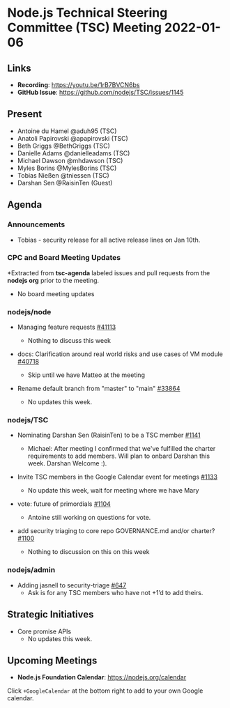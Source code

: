# Node.js Technical Steering Committee (TSC) Meeting 2022-01-06

## Links

* **Recording**:  <https://youtu.be/1rB7BVCN6bs>
* **GitHub Issue**: <https://github.com/nodejs/TSC/issues/1145>

## Present

* Antoine du Hamel @aduh95 (TSC)
* Anatoli Papirovski @apapirovski (TSC)
* Beth Griggs @BethGriggs (TSC)
* Danielle Adams @danielleadams (TSC)
* Michael Dawson @mhdawson (TSC)
* Myles Borins @MylesBorins (TSC)
* Tobias Nießen @tniessen (TSC)
* Darshan Sen @RaisinTen (Guest)

## Agenda

### Announcements

* Tobias - security release for all active release lines on Jan 10th.

### CPC and Board Meeting Updates

*Extracted from **tsc-agenda** labeled issues and pull requests from the **nodejs org** prior to the meeting.

* No board meeting updates

### nodejs/node

* Managing feature requests [#41113](https://github.com/nodejs/node/issues/41113)
  * Nothing to discuss this week

* docs: Clarification around real world risks and use cases of VM module [#40718](https://github.com/nodejs/node/issues/40718)
  * Skip until we have Matteo at the meeting
  
* Rename default branch from "master" to "main" [#33864](https://github.com/nodejs/node/issues/33864)
  * No updates this week.

### nodejs/TSC

* Nominating Darshan Sen (RaisinTen) to be a TSC member [#1141](https://github.com/nodejs/TSC/issues/1141)
  * Michael: After meeting I confirmed that we've fulfilled the charter requirements to add members. Will
    plan to onbard Darshan this week. Darshan Welcome :).

* Invite TSC members in the Google Calendar event for meetings [#1133](https://github.com/nodejs/TSC/issues/1133)
  * No update this week, wait for meeting where we have Mary

* vote: future of primordials [#1104](https://github.com/nodejs/TSC/issues/1104)
  * Antoine still working on questions for vote.

* add security triaging to core repo GOVERNANCE.md and/or charter? [#1100](https://github.com/nodejs/TSC/issues/1100)
  * Nothing to discussion on this on this week

### nodejs/admin

* Adding jasnell to security-triage [#647](https://github.com/nodejs/admin/issues/647)
  * Ask is for any TSC members who have not +1’d to add theirs.

## Strategic Initiatives

* Core promise APIs
  * No updates this week.

## Upcoming Meetings

* **Node.js Foundation Calendar**: <https://nodejs.org/calendar>

Click `+GoogleCalendar` at the bottom right to add to your own Google calendar.
